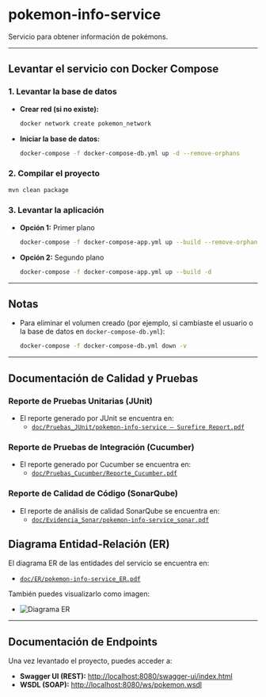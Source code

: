 # pokemon-info-service

Servicio para obtener información de pokémons.

---

## Levantar el servicio con Docker Compose

### 1. Levantar la base de datos

- **Crear red (si no existe):**
  ```bash
  docker network create pokemon_network
  ```

- **Iniciar la base de datos:**
  ```bash
  docker-compose -f docker-compose-db.yml up -d --remove-orphans
  ```

### 2. Compilar el proyecto

```bash
mvn clean package
```

### 3. Levantar la aplicación

- **Opción 1:** Primer plano
  ```bash
  docker-compose -f docker-compose-app.yml up --build --remove-orphans
  ```

- **Opción 2:** Segundo plano
  ```bash
  docker-compose -f docker-compose-app.yml up --build -d
  ```

---

## Notas

- Para eliminar el volumen creado (por ejemplo, si cambiaste el usuario o la base de datos en `docker-compose-db.yml`):

  ```bash
  docker-compose -f docker-compose-db.yml down -v
  ```

---

## Documentación de Calidad y Pruebas

### Reporte de Pruebas Unitarias (JUnit)

- El reporte generado por JUnit se encuentra en:
  - [`doc/Pruebas_JUnit/pokemon-info-service – Surefire Report.pdf`](doc/Pruebas_JUnit/pokemon-info-service%20–%20Surefire%20Report.pdf)

### Reporte de Pruebas de Integración (Cucumber)

- El reporte generado por Cucumber se encuentra en:
  - [`doc/Pruebas_Cucumber/Reporte_Cucumber.pdf`](doc/Pruebas_Cucumber/Reporte_Cucumber.pdf)

### Reporte de Calidad de Código (SonarQube)

- El reporte de análisis de calidad SonarQube se encuentra en:
  - [`doc/Evidencia_Sonar/pokemon-info-service_sonar.pdf`](doc/Evidencia_Sonar/pokemon-info-service_sonar.pdf)


## Diagrama Entidad-Relación (ER)

El diagrama ER de las entidades del servicio se encuentra en:

- [`doc/ER/pokemon-info-service_ER.pdf`](doc/ER/pokemon-info-service_ER.pdf)

También puedes visualizarlo como imagen:

- ![Diagrama ER](doc/ER/pokemon-info-service_ER.png)

---
## Documentación de Endpoints

Una vez levantado el proyecto, puedes acceder a:

- **Swagger UI (REST):** [http://localhost:8080/swagger-ui/index.html](http://localhost:8080/swagger-ui/index.html)
- **WSDL (SOAP):** [http://localhost:8080/ws/pokemon.wsdl](http://localhost:8080/ws/pokemon.wsdl)

